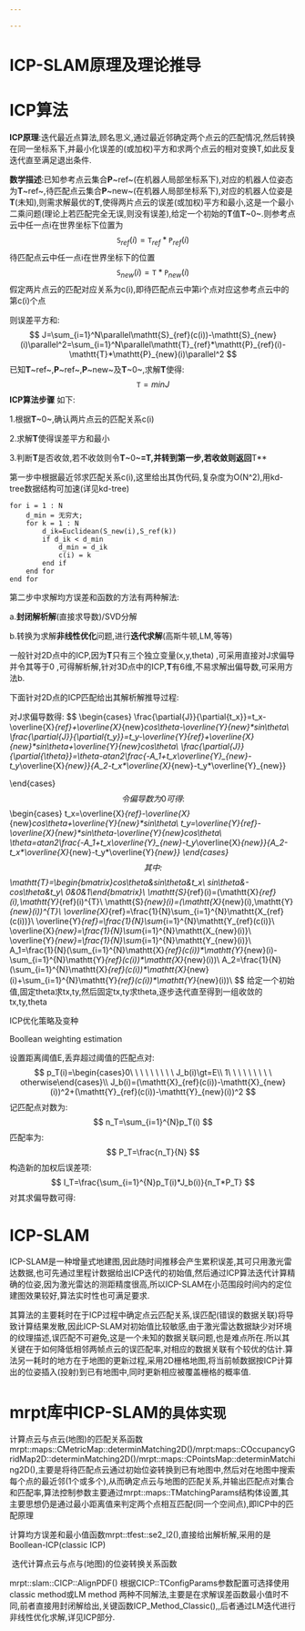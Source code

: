 ```yaml
---

---
```


# ICP-SLAM原理及理论推导

# ICP算法

**ICP原理**:迭代最近点算法,顾名思义,通过最近邻确定两个点云的匹配情况,然后转换在同一坐标系下,并最小化误差的(或加权)平方和求两个点云的相对变换T,如此反复迭代直至满足退出条件.



**数学描述**:已知参考点云集合**P**~ref~(在机器人局部坐标系下),对应的机器人位姿态为**T**~ref~,待匹配点云集合**P**~new~(在机器人局部坐标系下),对应的机器人位姿是**T**(未知),则需求解最优的**T**,使得两片点云的误差(或加权)平方和最小,这是一个最小二乘问题(理论上若匹配完全无误,则没有误差),给定一个初始的**T**值**T**~0~.则参考点云中任一点i在世界坐标下位置为
$$
\mathtt{S}_{ref}(i)=\mathtt{T}_{ref}*\mathtt{P}_{ref}(i)
$$
待匹配点云中任一点i在世界坐标下的位置
$$
\mathtt{S}_{new}(i)=\mathtt{T}*\mathtt{P}_{new}(i)
$$
假定两片点云的匹配对应关系为c(i),即待匹配点云中第i个点对应这参考点云中的第c(i)个点

则误差平方和:
$$
J=\sum_{i=1}^N\parallel\mathtt{S}_{ref}(c(i))-\mathtt{S}_{new}(i)\parallel^2=\sum_{i=1}^N\parallel\mathtt{T}_{ref}*\mathtt{P}_{ref}(i)-\mathtt{T}*\mathtt{P}_{new}(i)\parallel^2
$$
已知**T**~ref~,**P**~ref~,**P**~new~及**T**~0~,求解**T**使得:
$$
\mathtt{T}=minJ
$$
**ICP算法步骤** 如下:

1.根据**T**~0~,确认两片点云的匹配关系c(i)

2.求解**T**使得误差平方和最小

3.判断**T**是否收敛,若不收敛则令**T**~0~**=**T**,并转到第一步,若收敛则返回**T**

第一步中根据最近邻求匹配关系c(i),这里给出其伪代码,复杂度为O(N^2),用kd-tree数据结构可加速(详见kd-tree)

```pseudocode
for i = 1 : N
	d_min = 无穷大;
	for k = 1 : N
		d_ik=Euclidean(S_new(i),S_ref(k))
		if d_ik < d_min
			d_min = d_ik
			c(i) = k
		end if
	end for
end for
```



第二步中求解均方误差和函数的方法有两种解法:

a.**封闭解析解**(直接求导数)/SVD分解

b.转换为求解**非线性优化**问题,进行**迭代求解**(高斯牛顿,LM,等等)

一般针对2D点中的ICP,因为**T**只有三个独立变量(x,y,theta) ,可采用直接对J求偏导并令其等于0 ,可得解析解,针对3D点中的ICP,**T**有6维,不易求解出偏导数,可采用方法b.

下面针对2D点的ICP匹配给出其解析解推导过程:

对J求偏导数得:
$$
\begin{cases}
\frac{\partial{J}}{\partial{t_x}}=t_x-\overline{X}_{ref}+\overline{X}_{new}*cos\theta-\overline{Y}_{new}*sin\theta\\
\frac{\partial{J}}{\partial{t_y}}=t_y-\overline{Y}_{ref}+\overline{X}_{new}*sin\theta+\overline{Y}_{new}*cos\theta\\
\frac{\partial{J}}{\partial{\theta}}=\theta-atan2\frac{-A_1+t_x*\overline{Y}_{new}-t_y*\overline{X}_{new}}{A_2-t_x*\overline{X}_{new}-t_y*\overline{Y}_{new}}


\end{cases}
$$
令偏导数为0可得:
$$
\begin{cases}
t_x=\overline{X}_{ref}-\overline{X}_{new}*cos\theta+\overline{Y}_{new}*sin\theta\\
t_y=\overline{Y}_{ref}-\overline{X}_{new}*sin\theta-\overline{Y}_{new}*cos\theta\\
\theta=atan2\frac{-A_1+t_x*\overline{Y}_{new}-t_y*\overline{X}_{new}}{A_2-t_x*\overline{X}_{new}-t_y*\overline{Y}_{new}}
\end{cases}
$$
其中:
$$
\mathtt{T}=\begin{bmatrix}cos\theta&sin\theta&t_x\\
						sin\theta&-cos\theta&t_y\\
						0&0&1\end{bmatrix}\\
\mathtt{S}_{ref}(i)=(\mathtt{X}_{ref}(i),\mathtt{Y}_{ref}(i)^{T}\\
\mathtt{S}_{new}(i)=(\mathtt{X}_{new}(i),\mathtt{Y}_{new}(i))^{T}\\
\overline{X}_{ref}=\frac{1}{N}\sum_{i=1}^{N}\mathtt{X_{ref}(c(i))}\\
\overline{Y}_{ref}=\frac{1}{N}\sum_{i=1}^{N}\mathtt{Y_{ref}(c(i)}\\
\overline{X}_{new}=\frac{1}{N}\sum_{i=1}^{N}\mathtt{X_{new}(i)}\\
\overline{Y}_{new}=\frac{1}{N}\sum_{i=1}^{N}\mathtt{Y_{new}(i)}\\
A_1=\frac{1}{N}(\sum_{i=1}^{N}\mathtt{X}_{ref}(c(i))*\mathtt{Y}_{new}(i)-\sum_{i=1}^{N}\mathtt{Y}_{ref}(c(i))*\mathtt{X}_{new}(i))\\
A_2=\frac{1}{N}(\sum_{i=1}^{N}\mathtt{X}_{ref}(c(i))*\mathtt{X}_{new}(i)+\sum_{i=1}^{N}\mathtt{Y}_{ref}(c(i))*\mathtt{Y}_{new}(i))\\
$$
给定一个初始值,固定theta求tx,ty,然后固定tx,ty求theta,逐步迭代直至得到一组收敛的tx,ty,theta

ICP优化策略及变种

Boollean weighting estimation

设置距离阈值E,丢弃超过阈值的匹配点对:
$$
p_T(i)=\begin{cases}0\ \ \ \ \ \ \ \ \ J_b(i)\gt=E\\
					1\ \ \ \ \ \ \ \ \ otherwise\end{cases}\\
					J_b(i)=(\mathtt{X}_{ref}(c(i))-\mathtt{X}_{new}(i))^2+(\mathtt{Y}_{ref}(c(i))-\mathtt{Y}_{new}(i))^2
$$
记匹配点对数为:
$$
n_T=\sum_{i=1}^{N}p_T(i)
$$
匹配率为:
$$
P_T=\frac{n_T}{N}
$$
构造新的加权后误差项:
$$
I_T=\frac{\sum_{i=1}^{N}p_T(i)*J_b(i)}{n_T*P_T}
$$
对其求偏导数可得:

# ICP-SLAM

ICP-SLAM是一种增量式地建图,因此随时间推移会产生累积误差,其可只用激光雷达数据,也可先通过里程计数据给出ICP迭代的初始值,然后通过ICP算法迭代计算精确的位姿,因为激光雷达的测距精度很高,所以ICP-SLAM在小范围段时间内的定位建图效果较好,算法实时性也可满足要求.

其算法的主要耗时在于ICP过程中确定点云匹配关系,误匹配(错误的数据关联)将导致计算结果发散,因此ICP-SLAM对初始值比较敏感,由于激光雷达数据缺少对环境的纹理描述,误匹配不可避免,这是一个未知的数据关联问题,也是难点所在.所以其关键在于如何降低相邻两帧点云的误匹配率,对相应的数据关联有个较优的估计.算法另一耗时的地方在于地图的更新过程,采用2D栅格地图,将当前帧数据按ICP计算出的位姿插入(投射)到已有地图中,同时更新相应被覆盖栅格的概率值.

# mrpt库中ICP-SLAM`的具体实现`

​	计算点云与点云(地图)的匹配关系函数mrpt::maps::CMetricMap::determinMatching2D()/mrpt:maps::COccupancyGridMap2D::determinMatching2D()/mrpt::maps::CPointsMap::determinMatching2D(),主要是将待匹配点云通过初始位姿转换到已有地图中,然后对在地图中搜索每个点的最近邻(1个或多个),从而确定点云与地图的匹配关系,并输出匹配点对集合和匹配率,算法控制参数主要通过mrpt::maps::TMatchingParams结构体设置,其主要思想仍是通过最小距离值来判定两个点相互匹配(同一个空间点),即ICP中的匹配原理

​	计算均方误差和最小值函数mrpt::tfest::se2_l2(),直接给出解析解,采用的是Boollean-ICP(classic ICP)

​	迭代计算点云与点与(地图)的位姿转换关系函数

mrpt::slam::CICP::AlignPDF() 根据CICP::TConfigParams参数配置可选择使用classic method或LM method 两种不同解法,主要是在求解误差函数最小值时不同,前者直接用封闭解给出,关键函数ICP_Method_Classic(),,后者通过LM迭代进行非线性优化求解,详见ICP部分.











